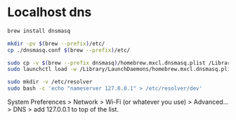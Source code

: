 # Localhost dns

```bash
brew install dnsmasq

mkdir -pv $(brew --prefix)/etc/
cp ./dnsmasq.conf $(brew --prefix)/etc/

sudo cp -v $(brew --prefix dnsmasq)/homebrew.mxcl.dnsmasq.plist /Library/LaunchDaemons
sudo launchctl load -w /Library/LaunchDaemons/homebrew.mxcl.dnsmasq.plist

sudo mkdir -v /etc/resolver
sudo bash -c 'echo "nameserver 127.0.0.1" > /etc/resolver/dev'
```

System Preferences > Network > Wi-Fi (or whatever you use) > Advanced... > DNS > add 127.0.0.1 to top of the list.
